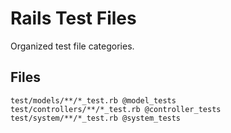 # Rails Test Files

Organized test file categories.

## Files

```
test/models/**/*_test.rb @model_tests
test/controllers/**/*_test.rb @controller_tests
test/system/**/*_test.rb @system_tests
``` 